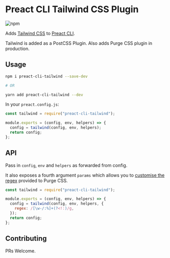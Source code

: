# Preact CLI Tailwind CSS Plugin

![npm](https://img.shields.io/npm/v/preact-cli-tailwind)

Adds [Tailwind CSS](https://tailwindcss.com/) to [Preact CLI](https://github.com/preactjs/preact-cli).

Tailwind is added as a PostCSS Plugin. Also adds Purge CSS plugin in production.

## Usage

```bash
npm i preact-cli-tailwind --save-dev

# OR

yarn add preact-cli-tailwind --dev
```

In your `preact.config.js`:

```js
const tailwind = require("preact-cli-tailwind");

module.exports = (config, env, helpers) => {
  config = tailwind(config, env, helpers);
  return config;
};
```

## API

Pass in `config`, `env` and `helpers` as forwarded from config.

It also exposes a fourth argument `params` which allows you to [customise the regex](https://tailwindcss.com/docs/controlling-file-size#understanding-the-regex) provided to Purge CSS.

```js
const tailwind = require("preact-cli-tailwind");

module.exports = (config, env, helpers) => {
  config = tailwind(config, env, helpers, {
    regex: /[\w-/:%]+(?<!:)/g,
  });
  return config;
};
```

## Contributing

PRs Welcome.
